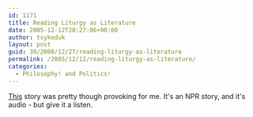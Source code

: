 ```yaml
---
id: 1171
title: Reading Liturgy as Literature
date: 2005-12-12T20:27:06+00:00
author: tsykoduk
layout: post
guid: 30/2008/12/27/reading-liturgy-as-literature
permalink: /2005/12/12/reading-liturgy-as-literature/
categories:
  - Philosophy! and Politics!
---
```

<p><a href="http://www.npr.org/templates/story/story.php?storyId=5048309">This</a> story was pretty though provoking for me. It's an <span class="caps">NPR</span> story, and it's audio - but give it a listen.</p>